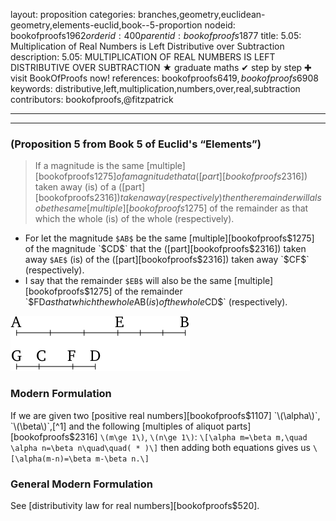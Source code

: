 layout: proposition
categories: branches,geometry,euclidean-geometry,elements-euclid,book--5-proportion
nodeid: bookofproofs$1962
orderid: 400
parentid: bookofproofs$1877
title: 5.05: Multiplication of Real Numbers is Left Distributive over Subtraction
description: 5.05: MULTIPLICATION OF REAL NUMBERS IS LEFT DISTRIBUTIVE OVER SUBTRACTION &#9733; graduate maths &#10004; step by step &#10010; visit BookOfProofs now!
references: bookofproofs$6419,bookofproofs$6908
keywords: distributive,left,multiplication,numbers,over,real,subtraction
contributors: bookofproofs,@fitzpatrick

---


---

### (Proposition 5 from Book 5 of Euclid's “Elements”)

> If a magnitude is the same [multiple][bookofproofs$1275] of a magnitude that a ([part][bookofproofs$2316]) taken away (is) of a ([part][bookofproofs$2316]) taken away (respectively) then the remainder will also be the same [multiple][bookofproofs$1275] of the remainder as that which the whole (is) of the whole (respectively).
* For let the magnitude `$AB$` be the same [multiple][bookofproofs$1275] of the magnitude `$CD$` that the ([part][bookofproofs$2316]) taken away `$AE$` (is) of the ([part][bookofproofs$2316]) taken away `$CF$` (respectively).
* I say that the remainder `$EB$` will also be the same [multiple][bookofproofs$1275] of the remainder `$FD$` as that which the whole `$AB$` (is) of the whole `$CD$` (respectively).


![fig05e](https://github.com/bookofproofs/bookofproofs.github.io/blob/main/_sources/_assets/images/euclid/Book05/fig05e.png?raw=true)


### Modern Formulation

If we are given two [positive real numbers][bookofproofs$1107] `\(\alpha\)`, `\(\beta\)`,[^1] and the following [multiples of aliquot parts][bookofproofs$2316] `\(m\ge 1\)`, `\(n\ge 1\)`:
`\[\alpha m=\beta m,\quad \alpha n=\beta n\quad\quad( * )\]`
then adding both equations gives us 
`\[\alpha(m-n)=\beta m-\beta n.\]`

### General Modern Formulation

See [distributivity law for real numbers][bookofproofs$520].
[^1]: From a geometrical point of view, `\(\alpha,\beta\)` could e.g. mean the lengths of some segments, the areas of some plane figures or the volumes of some solids.
